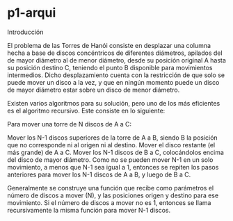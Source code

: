 # p1-arqui

Introducción

El problema de las Torres de Hanói consiste en desplazar una columna hecha a base de discos concéntricos de diferentes diámetros, apilados del de mayor diámetro al de menor diámetro, desde su posición original A hasta su posición destino C,
teniendo el punto B disponible para movimientos intermedios. Dicho desplazamiento cuenta con la restricción de que solo se puede mover un disco a la vez, y que en ningún momento puede un disco de mayor diámetro estar sobre un disco de menor diámetro.

Existen varios algoritmos para su solución, pero uno de los más eficientes es el algoritmo recursivo. Este consiste en lo
siguiente:

Para mover una torre de N discos de A a C:

Mover los N-1 discos superiores de la torre de A a B, siendo B la posición que no corresponde ni al origen ni al destino.
Mover el disco restante (el más grande) de A a C.
Mover los N-1 discos de B a C, colocándolos encima del disco de mayor diámetro.
Como no se pueden mover N-1 en un solo movimiento, a menos que N-1 sea igual a 1, entonces se repiten los pasos
anteriores para mover los N-1 discos de A a B, y luego de B a C.

Generalmente se construye una función que recibe como parámetros el número de discos a mover (N), y las posiciones
origen y destino para ese movimiento. Si el número de discos a mover no es 1, entonces se llama recursivamente la misma
función para mover N-1 discos.
